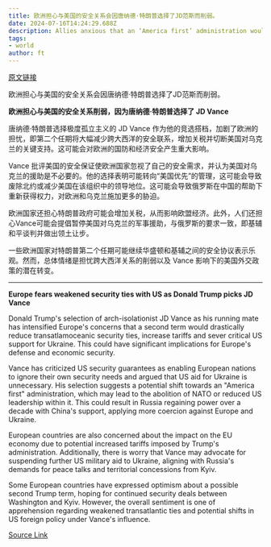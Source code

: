 ```yaml
---
title: 欧洲担心与美国的安全关系会因唐纳德·特朗普选择了JD范斯而削弱。
date: 2024-07-16T14:24:29.688Z
description: Allies anxious that an ‘America first’ administration would sever support for Ukraine
tags: 
- world
author: ft
---
```


[原文链接](https://ft.com/content/563c5005-c099-445f-b0f1-4077b8612de4)

欧洲担心与美国的安全关系会因唐纳德·特朗普选择了JD范斯而削弱。

**欧洲担心与美国的安全关系削弱，因为唐纳德·特朗普选择了 JD Vance**

唐纳德·特朗普选择极度孤立主义的 JD Vance 作为他的竞选搭档，加剧了欧洲的担忧，即第二个任期将大幅减少跨大西洋的安全联系，增加关税并切断美国对乌克兰的关键支持。这可能会对欧洲的国防和经济安全产生重大影响。

Vance 批评美国的安全保证使欧洲国家忽视了自己的安全需求，并认为美国对乌克兰的援助是不必要的。他的选择表明可能转向“美国优先”的管理，这可能会导致废除北约或减少美国在该组织中的领导地位。这可能会导致俄罗斯在中国的帮助下重新获得权力，对欧洲和乌克兰施加更多的胁迫。

欧洲国家还担心特朗普政府可能会增加关税，从而影响欧盟经济。此外，人们还担心Vance可能会提倡暂停美国对乌克兰的军事援助，与俄罗斯的要求一致，即基辅和平谈判并做出领土让步。

一些欧洲国家对特朗普第二个任期可能继续华盛顿和基辅之间的安全协议表示乐观。然而，总体情绪是担忧跨大西洋关系的削弱以及 Vance 影响下的美国外交政策的潜在转变。

---

 **Europe fears weakened security ties with US as Donald Trump picks JD Vance**

Donald Trump's selection of arch-isolationist JD Vance as his running mate has intensified Europe's concerns that a second term would drastically reduce transatlamoceanic security ties, increase tariffs and sever critical US support for Ukraine. This could have significant implications for Europe's defense and economic security.

Vance has criticized US security guarantees as enabling European nations to ignore their own security needs and argued that US aid for Ukraine is unnecessary. His selection suggests a potential shift towards an "America first" administration, which may lead to the abolition of NATO or reduced US leadership within it. This could result in Russia regaining power over a decade with China's support, applying more coercion against Europe and Ukraine.

European countries are also concerned about the impact on the EU economy due to potential increased tariffs imposed by Trump's administration. Additionally, there is worry that Vance may advocate for suspending further US military aid to Ukraine, aligning with Russia's demands for peace talks and territorial concessions from Kyiv.

Some European countries have expressed optimism about a possible second Trump term, hoping for continued security deals between Washington and Kyiv. However, the overall sentiment is one of apprehension regarding weakened transatlantic ties and potential shifts in US foreign policy under Vance's influence.

[Source Link](https://ft.com/content/563c5005-c099-445f-b0f1-4077b8612de4)

